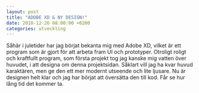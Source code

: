 ```yaml
---
layout: post
title: "ADOBE XD & NY DESIGN!"
date: 2018-12-26 08:00:00 +0200
categories: utveckling
---
```

Såhär i juletider har jag börjat bekanta mig med Adobe XD, vilket är ett program som är gjort för att arbeta fram UI och prototyper. Otroligt roligt och kraftfullt program, som första projekt tog jag kanske mig vatten över huvudet, i att designa om denna projektsidan. Såklart vill jag ha kvar huvud karaktären, men ge den ett mer modernt utseende och lite ljusare. Nu är designen helt klar och jag har börjat att översätta den till kod. Får se hur lång tid det kommer ta.